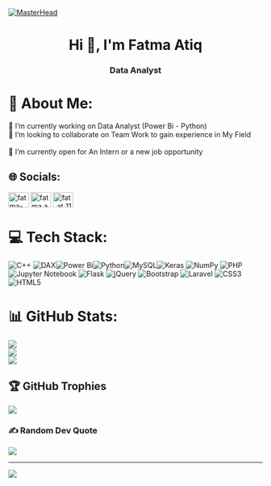 [![MasterHead](https://firebasestorage.googleapis.com/v0/b/convergenceapp-53e0e.appspot.com/o/PhotoGrid_Plus_1655948398167.jpg?alt=media&token=bfe0be2b-4aa9-456c-966f-9aba6957e0bf)](https"//rishavchanda.io)
<h1 align="center">Hi 👋, I'm Fatma Atiq</h1>
<h3 align="center"> Data Analyst</h3>

# 💫 About Me:
🔭 I’m currently working on Data Analyst (Power Bi - Python)<br>👯 I’m looking to collaborate on  Team Work to gain experience in My Field<br> <br>🤝 I’m currently open for An Intern or a new job opportunity<br>


## 🌐 Socials:

<a href="https://www.linkedin.com/in/fatma-atiq-2a155623a/" target="blank"><img align="center" src="https://raw.githubusercontent.com/rahuldkjain/github-profile-readme-generator/master/src/images/icons/Social/linked-in-alt.svg" alt="fatma-atiq-2a155623a" height="30" width="40" /></a>
<a href="https://www.facebook.com/fatma.atiq.96" target="blank"><img align="center" src="https://raw.githubusercontent.com/rahuldkjain/github-profile-readme-generator/master/src/images/icons/Social/facebook.svg" alt="fatma.atiq.96" height="30" width="40" /></a>
<a href="https://www.instagram.com/fat_at_11/" target="blank"><img align="center" src="https://raw.githubusercontent.com/rahuldkjain/github-profile-readme-generator/master/src/images/icons/Social/instagram.svg" alt="fat_at_11" height="30" width="40" /></a>
</p>

# 💻 Tech Stack:
![C++](https://img.shields.io/badge/c++-%2300599C.svg?style=for-the-badge&logo=c%2B%2B&logoColor=white) ![DAX](https://img.shields.io/badge/dax-%231572B6.svg?style=for-the-badge&logo=dax&logoColor=white)![Power Bi](https://img.shields.io/badge/powerbi-%23ED8B00.svg?style=for-the-badge&logo=powerbi&logoColor=white)![Python](https://img.shields.io/badge/python-%23ED8B00.svg?style=for-the-badge&logo=python&logoColor=white)![MySQL](https://img.shields.io/badge/mysql-%2300f.svg?style=for-the-badge&logo=mysql&logoColor=white)![Keras](https://img.shields.io/badge/Keras-%23D00000.svg?style=for-the-badge&logo=Keras&logoColor=white) ![NumPy](https://img.shields.io/badge/numpy-%23013243.svg?style=for-the-badge&logo=numpy&logoColor=white) ![PHP](https://img.shields.io/badge/php-%23777BB4.svg?style=for-the-badge&logo=php&logoColor=white) ![Jupyter Notebook](https://img.shields.io/badge/JupyterNotebook-%23007ACC.svg?style=for-the-badge&logo=JupyterNotebook&logoColor=white) ![Flask](https://img.shields.io/badge/flask-%23000.svg?style=for-the-badge&logo=flask&logoColor=white) ![jQuery](https://img.shields.io/badge/jquery-%230769AD.svg?style=for-the-badge&logo=jquery&logoColor=white) ![Bootstrap](https://img.shields.io/badge/bootstrap-%23563D7C.svg?style=for-the-badge&logo=bootstrap&logoColor=white) ![Laravel](https://img.shields.io/badge/laravel-%23FF2D20.svg?style=for-the-badge&logo=laravel&logoColor=white)  ![CSS3](https://img.shields.io/badge/css3-%234ea94b.svg?style=for-the-badge&logo=mongodb&logoColor=white) ![HTML5](https://img.shields.io/badge/html5-%23E34F26.svg?style=for-the-badge&logo=html5&logoColor=white) 
# 📊 GitHub Stats:
![](https://github-readme-stats.vercel.app/api?username=fatma-atiq&theme=dark&hide_border=false&include_all_commits=false&count_private=false)<br/>
![](https://github-readme-streak-stats.herokuapp.com/?user=fatma-atiq&theme=dark&hide_border=false)<br/>
![](https://github-readme-stats.vercel.app/api/top-langs/?username=fatma-atiq&theme=dark&hide_border=false&include_all_commits=false&count_private=false&layout=compact)

## 🏆 GitHub Trophies
![](https://github-profile-trophy.vercel.app/?username=fatma-atiq&theme=radical&no-frame=false&no-bg=true&margin-w=4)

### ✍️ Random Dev Quote
![](https://quotes-github-readme.vercel.app/api?type=horizontal&theme=radical)

---
[![](https://visitcount.itsvg.in/api?id=fatma-atiq&icon=0&color=5)](https://visitcount.itsvg.in)

<!-- Proudly created with GPRM ( https://gprm.itsvg.in ) -->
